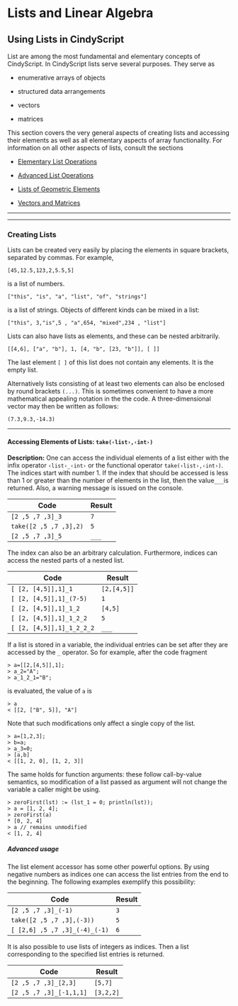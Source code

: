 # Lists and Linear Algebra

##  Using Lists in CindyScript

List are among the most fundamental and elementary concepts of CindyScript.
In CindyScript lists serve several purposes.
They serve as

*  enumerative arrays of objects

*  structured data arrangements

*  vectors

*  matrices

This section covers the very general aspects of creating lists and accessing their elements as well as all elementary aspects of array functionality.
For information on all other aspects of lists, consult the sections

*  [Elementary List Operations](Elementary_List_Operations.md)

*  [Advanced List Operations](Advanced_List_Operations.md)

*  [Lists of Geometric Elements](Lists_of_Geometric_Elements.md)

*  [Vectors and Matrices](Vectors_and_Matrices.md)

------

------

###  Creating Lists

Lists can be created very easily by placing the elements in square brackets, separated by commas.
For example,

`[45,12.5,123,2,5.5,5]`

is a list of numbers.

`["this", "is", "a", "list", "of", "strings"]`

is a list of strings.
Objects of different kinds can be mixed in a list:

`["this", 3,"is",5 , "a",654, "mixed",234 , "list"]`

Lists can also have lists as elements, and these can be nested arbitrarily.

`[[4,6], ["a", "b"], 1, [4, "b", [23, "b"]], [ ]]`

The last element `[ ]` of this list does not contain any elements.
It is the empty list.

Alternatively lists consisting of at least two elements can also be enclosed by round brackets `(...)`.
This is sometimes convenient to have a more mathematical appealing notation in the the code.
A three-dimensional vector may then be written as follows:

`(7.3,9.3,-14.3)`

------

#### Accessing Elements of Lists: `take(‹list›,‹int›)`

**Description:**
One can access the individual elements of a list either with the infix operator `‹list›_‹int›` or the functional operator `take(‹list›,‹int›)`.
The indices start with number 1.
If the index that should be accessed is less than 1 or greater than the number of elements in the list, then the value`___`is returned.
Also, a warning message is issued on the console.

| Code                   | Result |
| ---------------------- | ------ |
| `[2 ,5 ,7 ,3]_3`       | `7`    |
| `take([2 ,5 ,7 ,3],2)` | `5`    |
| `[2 ,5 ,7 ,3]_5`       | `___`  |

The index can also be an arbitrary calculation.
Furthermore, indices can access the nested parts of a nested list.

| Code                      | Result      |
| ------------------------- | ----------- |
| `[ [2, [4,5]],1]_1`       | `[2,[4,5]]` |
| `[ [2, [4,5]],1]_(7-5)`   | `1`         |
| `[ [2, [4,5]],1]_1_2`     | `[4,5]`     |
| `[ [2, [4,5]],1]_1_2_2`   | `5`         |
| `[ [2, [4,5]],1]_1_2_2_2` | `___`       |

If a list is stored in a variable, the individual entries can be set after they are accessed by the `_` operator.
So for example, after the code fragment

    > a=[[2,[4,5]],1];
    > a_2="A";
    > a_1_2_1="B";

is evaluated, the value of `a` is

    > a
    < [[2, ["B", 5]], "A"]

Note that such modifications only affect a single copy of the list.

    > a=[1,2,3];
    > b=a;
    > a_3=0;
    > [a,b]
    < [[1, 2, 0], [1, 2, 3]]

The same holds for function arguments: these follow call-by-value semantics,
so modification of a list passed as argument will not change the variable
a caller might be using.

    > zeroFirst(lst) := (lst_1 = 0; println(lst));
    > a = [1, 2, 4];
    > zeroFirst(a)
    * [0, 2, 4]
    > a // remains unmodified
    < [1, 2, 4]

#####  Advanced usage

The list element accessor has some other powerful options.
By using negative numbers as indices one can access the list entries from the end to the beginning.
The following examples exemplify this possibility:

| Code                          | Result |
| ----------------------------- | ------ |
| `[2 ,5 ,7 ,3]_(-1)`           | `3`    |
| `take([2 ,5 ,7 ,3],(-3))`     | `5`    |
| `[ [2,6] ,5 ,7 ,3]_(-4)_(-1)` | `6`    |

It is also possible to use lists of integers as indices.
Then a list corresponding to the specified list entries is returned.

| Code                    | Result    |
| ----------------------- | --------- |
| `[2 ,5 ,7 ,3]_[2,3]`    | `[5,7]`   |
| `[2 ,5 ,7 ,3]_[-1,1,1]` | `[3,2,2]` |
